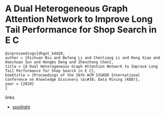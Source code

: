 # A Dual Heterogeneous Graph Attention Network to Improve Long Tail Performance for Shop Search in E C

```
@inproceedings{dhgat_kdd20,
author = {Xichuan Niu and Bofang Li and Chenliang Li and Rong Xiao and Haochuan Sun and Hongbo Deng and Zhenzhong Chen},
title = {A Dual Heterogeneous Graph Attention Network to Improve Long Tail Performance for Shop Search in E C},
booktitle = {Proceedings of the 26th ACM SIGKDD International Conference on Knowledge Discovery \&\#38; Data Mining (KDD)},
year = {2020}
}
```

links
- [spotlight](https://www.youtube.com/watch?v=E1Ywws7rI4U)
